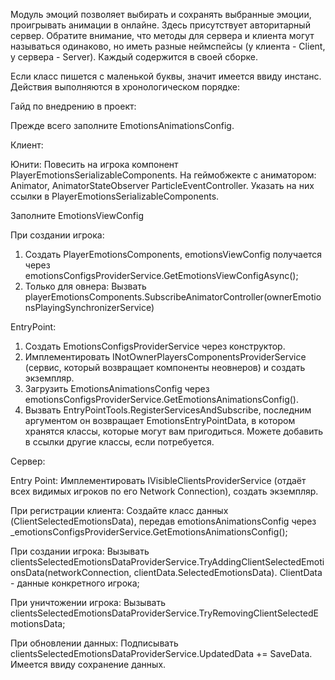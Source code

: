 Модуль эмоций позволяет выбирать и сохранять выбранные эмоции, проигрывать анимации в онлайне.
Здесь присутствует авторитарный сервер. Обратите внимание, что методы для сервера и клиента могут называться одинаково, но иметь разные неймспейсы (у клиента - Client, у сервера - Server).
Каждый содержится в своей сборке.

Если класс пишется с маленькой буквы, значит имеется ввиду инстанс.
Действия выполняются в хронологическом порядке:

Гайд по внедрению в проект:

Прежде всего заполните EmotionsAnimationsConfig.

Клиент:

Юнити:
Повесить на игрока компонент PlayerEmotionsSerializableComponents. На геймобжекте с аниматором: Animator, AnimatorStateObserver ParticleEventController. Указать на них ссылки в
PlayerEmotionsSerializableComponents.

Заполните EmotionsViewConfig

При создании игрока:
1. Создать PlayerEmotionsComponents, emotionsViewConfig получается через emotionsConfigsProviderService.GetEmotionsViewConfigAsync();
2. Только для овнера: Вызвать playerEmotionsComponents.SubscribeAnimatorController(ownerEmotionsPlayingSynchronizerService)


EntryPoint:
1. Создать EmotionsConfigsProviderService через конструктор.
2. Имплементировать INotOwnerPlayersComponentsProviderService (сервис, который возвращает компоненты неовнеров) и создать экземпляр.
3. Загрузить EmotionsAnimationsConfig через emotionsConfigsProviderService.GetEmotionsAnimationsConfig().
4. Вызвать EntryPointTools.RegisterServicesAndSubscribe, последним аргументом он возвращает EmotionsEntryPointData, в котором хранятся классы, которые могут вам пригодиться. Можете добавить в ссылки другие классы, если потребуется.

Сервер:

Entry Point:
Имплементировать IVisibleClientsProviderService (отдаёт всех видимых игроков по его Network Connection), создать экземпляр.

При регистрации клиента:
Создайте класс данных (ClientSelectedEmotionsData), передав emotionsAnimationsConfig через _emotionsConfigsProviderService.GetEmotionsAnimationsConfig();

При создании игрока:
Вызывать clientsSelectedEmotionsDataProviderService.TryAddingClientSelectedEmotionsData(networkConnection, clientData.SelectedEmotionsData). ClientData - данные конкретного игрока;

При уничтожении игрока:
Вызывать clientsSelectedEmotionsDataProviderService.TryRemovingClientSelectedEmotionsData;

При обновлении данных:
Подписывать clientsSelectedEmotionsDataProviderService.UpdatedData += SaveData. Имеется ввиду сохранение данных.
